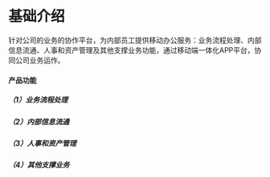 # 基础介绍

针对公司的业务的协作平台，为内部员工提供移动办公服务：业务流程处理、内部信息流通、人事和资产管理及其他支撑业务功能，通过移动端一体化APP平台，协同公司业务运作。

#### 产品功能

##### （1）业务流程处理



##### （2）内部信息流通



##### （3）人事和资产管理



##### （4）其他支撑业务







